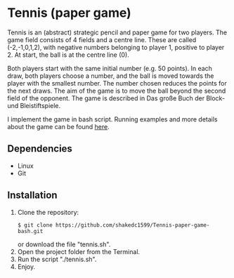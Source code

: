 # Tennis (paper game)

Tennis is an (abstract) strategic pencil and paper game for two players. The game field consists of 4 fields and a centre line. These are called (-2,-1,0,1,2), with negative numbers belonging to player 1, positive to player 2. At start, the ball is at the centre line (0).

Both players start with the same initial number (e.g. 50 points). In each draw, both players choose a number, and the ball is moved towards the player with the smallest number. The number chosen reduces the points for the next draws. The aim of the game is to move the ball beyond the second field of the opponent. The game is described in Das große Buch der Block- und Bleistiftspiele.

I implement the game in bash script.
Running examples and more details about the game can be found [here](https://en.wikipedia.org/wiki/Tennis_(paper_game)).

## Dependencies
* Linux
* Git

## Installation
1. Clone the repository:  
    ```
    $ git clone https://github.com/shakedc1599/Tennis-paper-game-bash.git
    ```
    or download the file "tennis.sh".
2. Open the project folder from the Terminal.
3. Run the script "./tennis.sh".
4. Enjoy.
